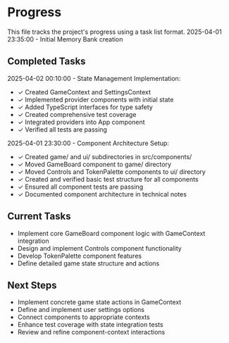 # Progress

This file tracks the project's progress using a task list format.
2025-04-01 23:35:00 - Initial Memory Bank creation

## Completed Tasks

2025-04-02 00:10:00 - State Management Implementation:

- ✓ Created GameContext and SettingsContext
- ✓ Implemented provider components with initial state
- ✓ Added TypeScript interfaces for type safety
- ✓ Created comprehensive test coverage
- ✓ Integrated providers into App component
- ✓ Verified all tests are passing

2025-04-01 23:30:00 - Component Architecture Setup:

- ✓ Created game/ and ui/ subdirectories in src/components/
- ✓ Moved GameBoard component to game/ directory
- ✓ Moved Controls and TokenPalette components to ui/ directory
- ✓ Created and verified basic test structure for all components
- ✓ Ensured all component tests are passing
- ✓ Documented component architecture in technical notes

## Current Tasks

- Implement core GameBoard component logic with GameContext integration
- Design and implement Controls component functionality
- Develop TokenPalette component features
- Define detailed game state structure and actions

## Next Steps

- Implement concrete game state actions in GameContext
- Define and implement user settings options
- Connect components to appropriate contexts
- Enhance test coverage with state integration tests
- Review and refine component-context interactions
